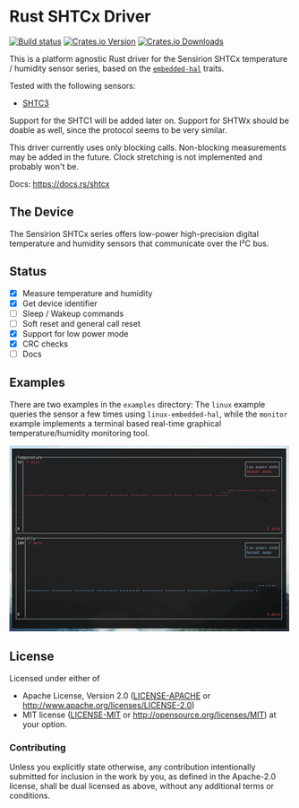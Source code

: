 # Rust SHTCx Driver

[![Build status][workflow-badge]][workflow]
[![Crates.io Version][crates-io-badge]][crates-io]
[![Crates.io Downloads][crates-io-download-badge]][crates-io-download]

This is a platform agnostic Rust driver for the Sensirion SHTCx temperature /
humidity sensor series, based on the
[`embedded-hal`](https://github.com/rust-embedded/embedded-hal) traits.

Tested with the following sensors:

- [SHTC3](https://www.sensirion.com/shtc3/)

Support for the SHTC1 will be added later on. Support for SHTWx should be
doable as well, since the protocol seems to be very similar.

This driver currently uses only blocking calls. Non-blocking measurements may
be added in the future. Clock stretching is not implemented and probably won't
be.

Docs: https://docs.rs/shtcx

## The Device

The Sensirion SHTCx series offers low-power high-precision digital temperature
and humidity sensors that communicate over the I²C bus. 

## Status

- [x] Measure temperature and humidity
- [x] Get device identifier
- [ ] Sleep / Wakeup commands
- [ ] Soft reset and general call reset
- [x] Support for low power mode
- [x] CRC checks
- [ ] Docs

## Examples

There are two examples in the `examples` directory: The `linux` example queries
the sensor a few times using `linux-embedded-hal`, while the `monitor` example
implements a terminal based real-time graphical temperature/humidity monitoring
tool.

![gif](monitor.gif)

## License


Licensed under either of

 * Apache License, Version 2.0 ([LICENSE-APACHE](LICENSE-APACHE) or
   http://www.apache.org/licenses/LICENSE-2.0)
 * MIT license ([LICENSE-MIT](LICENSE-MIT) or
   http://opensource.org/licenses/MIT) at your option.

### Contributing

Unless you explicitly state otherwise, any contribution intentionally submitted
for inclusion in the work by you, as defined in the Apache-2.0 license, shall
be dual licensed as above, without any additional terms or conditions.


<!-- Badges -->
[workflow]: https://github.com/dbrgn/shtcx-rs/actions?query=workflow%3ACI
[workflow-badge]: https://img.shields.io/github/workflow/status/dbrgn/shtcx-rs/CI/master
[crates-io]: https://crates.io/crates/shtcx
[crates-io-badge]: https://img.shields.io/crates/v/shtcx.svg?maxAge=3600
[crates-io-download]: https://crates.io/crates/shtcx
[crates-io-download-badge]: https://img.shields.io/crates/d/shtcx.svg?maxAge=3600
